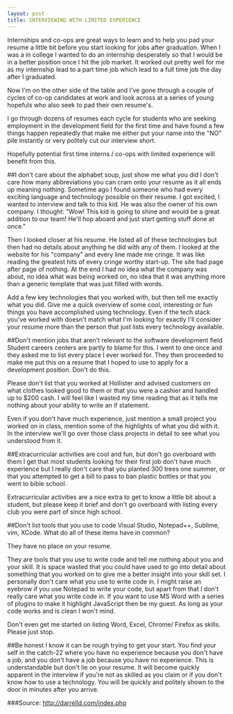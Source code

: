 ```yaml
---
layout: post
title: INTERVIEWING WITH LIMITED EXPERIENCE
---
```

Internships and co-ops are great ways to learn and to help you pad your resume a little bit before you start looking for jobs after graduation. When I was a in college I wanted to do an internship desperately so that I would be in a better position once I hit the job market. It worked out pretty well for me as my internship lead to a part time job which lead to a full time job the day after I graduated.

Now I'm on the other side of the table and I've gone through a couple of cycles of co-op candidates at work and look across at a series of young hopefuls who also seek to pad their own resume's.

I go through dozens of resumes each cycle for students who are seeking employment in the development field for the first time and have found a few things happen repeatedly that make me either put your name into the "NO" pile instantly or very politely cut our interview short.

Hopefully potential first time interns / co-ops with limited experience will benefit from this.

##I don't care about the alphabet soup, just show me what you did
I don't care how many abbreviations you can cram onto your resume as it all ends up meaning nothing. Sometime ago I found someone who had every exciting language and technology possible on their resume. I got excited, I wanted to interview and talk to this kid. He was also the owner of his own company. I thought: "Wow! This kid is going to shine and would be a great addition to our team! He'll hop aboard and just start getting stuff done at once."

Then I looked closer at his resume. He listed all of these technologies but then had no details about anything he did with any of them. I looked at the website for his "company" and every line made me cringe. It was like reading the greatest hits of every cringe worthy start-up. The site had page after page of nothing. At the end I had no idea what the company was about, no idea what was being worked on, no idea that it was anything more than a generic template that was just filled with words.

Add a few key technologies that you worked with, but then tell me exactly what you did. Give me a quick overview of some cool, interesting or fun things you have accomplished using technology. Even if the tech stack you've worked with doesn't match what I'm looking for exactly I'll consider your resume more than the person that just lists every technology available.

##Don't mention jobs that aren't relevant to the software development field
Student careers centers are partly to blame for this. I went to one once and they asked me to list every place I ever worked for. They then proceeded to make me put this on a resume that I hoped to use to apply for a development position. Don't do this.

Please don't list that you worked at Hollister and advised customers on what clothes looked good to them or that you were a cashier and handled up to $200 cash. I will feel like I wasted my time reading that as it tells me nothing about your ability to write an if statement.

Even if you don't have much experience, just mention a small project you worked on in class, mention some of the highlights of what you did with it. In the interview we'll go over those class projects in detail to see what you understood from it.

##Extracurricular activities are cool and fun, but don't go overboard with them
I get that most students looking for their first job don't have much experience but I really don't care that you planted 300 trees one summer, or that you attempted to get a bill to pass to ban plastic bottles or that you went to bible school.

Extracurricular activities are a nice extra to get to know a little bit about a student, but please keep it brief and don't go overboard with listing every club you were part of since high school.

##Don't list tools that you use to code
Visual Studio, Notepad++, Sublime, vim, XCode. What do all of these items have in common?

They have no place on your resume.

They are tools that you use to write code and tell me nothing about you and your skill. It is space wasted that you could have used to go into detail about something that you worked on to give me a better insight into your skill set. I personally don't care what you use to write code in. I might raise an eyebrow if you use Notepad to write your code, but apart from that I don't really care what you write code in. If you want to use MS Word with a series of plugins to make it highlight JavaScript then be my guest. As long as your code works and is clean I won't mind.

Don't even get me started on listing Word, Excel, Chrome/ Firefox as skills. Please just stop.

##Be honest
I know it can be rough trying to get your start. You find your self in the catch-22 where you have no experience because you don't have a job, and you don't have a job because you have no experience. This is understandable but don't lie on your resume. It will become quickly apparent in the interview if you're not as skilled as you claim or if you don't know how to use a technology. You will be quickly and politely shown to the door in minutes after you arrive.

###Source: http://darrelld.com/index.php
